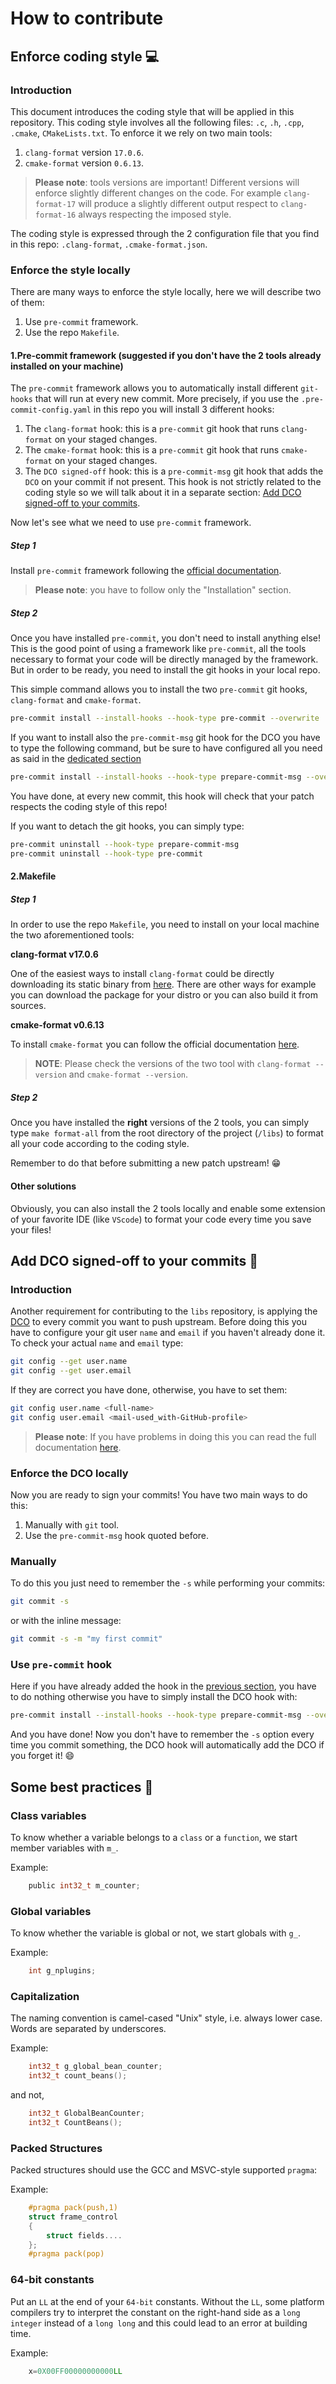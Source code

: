 # How to contribute

## Enforce coding style 💻

### Introduction

This document introduces the coding style that will be applied in this repository.
This coding style involves all the following files: `.c`, `.h`, `.cpp`, `.cmake`, `CMakeLists.txt`. To enforce it we rely on two main tools:

1. `clang-format` version `17.0.6`.
2. `cmake-format` version `0.6.13`.

> __Please note__: tools versions are important! Different versions will enforce slightly different changes on the code. For example `clang-format-17` will produce a slightly different output respect to `clang-format-16` always respecting the imposed style.

The coding style is expressed through the 2 configuration file that you find in this repo: `.clang-format`, `.cmake-format.json`.  

### Enforce the style locally

There are many ways to enforce the style locally, here we will describe two of them:

1. Use `pre-commit` framework.
2. Use the repo `Makefile`.

#### 1.Pre-commit framework (suggested if you don't have the 2 tools already installed on your machine)

The `pre-commit` framework allows you to automatically install different `git-hooks` that will run at every new commit. More precisely, if you use the `.pre-commit-config.yaml` in this repo you will install 3 different hooks:

1. The `clang-format` hook: this is a `pre-commit` git hook that runs `clang-format` on your staged changes.
2. The `cmake-format` hook: this is a `pre-commit` git hook that runs `cmake-format` on your staged changes.
3. The `DCO signed-off` hook: this is a `pre-commit-msg` git hook that adds the `DCO` on your commit if not present. This hook is not strictly related to the coding style so we will talk about it in a separate section: [Add DCO signed-off to your commits](#add-dco-signed-off-to-your-commits).

Now let's see what we need to use `pre-commit` framework.

##### Step 1

Install `pre-commit` framework following the [official documentation](https://pre-commit.com/#installation).

> __Please note__: you have to follow only the "Installation" section.

##### Step 2

Once you have installed `pre-commit`, you don't need to install anything else! This is the good point of using a framework like `pre-commit`, all the tools necessary to format your code will be directly managed by the framework. But in order to be ready, you need to install the git hooks in your local repo.

This simple command allows you to install the two `pre-commit` git hooks, `clang-format` and `cmake-format`.

```bash
pre-commit install --install-hooks --hook-type pre-commit --overwrite  
```

If you want to install also the `pre-commit-msg` git hook for the DCO you have to type the following command, but be sure to have configured all you need as said in the [dedicated section]((#add-dco-signed-off-to-your-commits))

```bash
pre-commit install --install-hooks --hook-type prepare-commit-msg --overwrite 
```

You have done, at every new commit, this hook will check that your patch respects the coding style of this repo!

If you want to detach the git hooks, you can simply type:

```bash
pre-commit uninstall --hook-type prepare-commit-msg
pre-commit uninstall --hook-type pre-commit 
```

#### 2.Makefile

##### Step 1

In order to use the repo `Makefile`, you need to install on your local machine the two aforementioned tools:

__clang-format v17.0.6__

One of the easiest ways to install `clang-format` could be directly downloading its static binary from [here](https://github.com/muttleyxd/clang-tools-static-binaries).
There are other ways for example you can download the package for your distro or you can also build it from sources.

__cmake-format v0.6.13__

To install `cmake-format` you can follow the official documentation [here](https://cmake-format.readthedocs.io/en/latest/installation.html).

> __NOTE__: Please check the versions of the two tool with `clang-format --version` and `cmake-format --version`.

##### Step 2

Once you have installed the __right__ versions of the 2 tools, you can simply type `make format-all` from the root directory of the project (`/libs`) to format all your code according to the coding style.

Remember to do that before submitting a new patch upstream! 😁

#### Other solutions

Obviously, you can also install the 2 tools locally and enable some extension of your favorite IDE (like `VScode`) to format your code every time you save your files!

## Add DCO signed-off to your commits 🔏

### Introduction

Another requirement for contributing to the `libs` repository, is applying the [DCO](https://cert-manager.io/docs/contributing/sign-off/) to every commit you want to push upstream.
Before doing this you have to configure your git user `name` and `email` if you haven't already done it. To check your actual `name` and `email` type:

```bash
git config --get user.name
git config --get user.email
```

If they are correct you have done, otherwise, you have to set them:

```bash
git config user.name <full-name>
git config user.email <mail-used_with-GitHub-profile>
```

>__Please note__: If you have problems in doing this you can read the full documentation [here](https://docs.github.com/en/get-started/getting-started-with-git/setting-your-username-in-git).

### Enforce the DCO locally

Now you are ready to sign your commits! You have two main ways to do this:

1. Manually with `git` tool.
2. Use the `pre-commit-msg` hook quoted before.

### Manually

To do this you just need to remember the `-s` while performing your commits:

```bash
git commit -s
```

or with the inline message:

```bash
git commit -s -m "my first commit"
```

### Use `pre-commit` hook

Here if you have already added the hook in the [previous section](#step-2), you have to do nothing otherwise you have to simply install the DCO hook with:

```bash
pre-commit install --install-hooks --hook-type prepare-commit-msg --overwrite 
```

And you have done! Now you don't have to remember the `-s` option every time you commit something, the DCO hook will automatically add the DCO if you forget it! 😄

## Some best practices 📏

### Class variables

To know whether a variable belongs to a `class` or a `function`, we start member variables with `m_`.

Example:

```c
    public int32_t m_counter;
```

### Global variables

To know whether the variable is global or not, we start globals with `g_`.

Example:

```c
    int g_nplugins;
```

### Capitalization

The naming convention is camel-cased "Unix" style, i.e. always lower case. Words are separated by underscores.

Example:

```c
    int32_t g_global_bean_counter;
    int32_t count_beans();
```

and not,

```c
    int32_t GlobalBeanCounter;
    int32_t CountBeans();
```

### Packed Structures

Packed structures should use the GCC and MSVC-style supported `pragma`:

Example:

```c
    #pragma pack(push,1)
    struct frame_control
    {
        struct fields....
    };
    #pragma pack(pop)
```

### 64-bit constants

Put an `LL` at the end of your `64-bit` constants. Without the `LL`, some platform compilers try to interpret the constant on the right-hand side as a `long integer` instead of a `long long` and this could lead to an error at building time.

Example:

```c
    x=0X00FF00000000000LL
```
